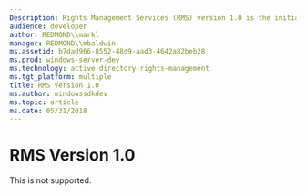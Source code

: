 ```yaml
---
Description: Rights Management Services (RMS) version 1.0 is the initial release of this product. The associated SDK enables you to create applications that can publish and consume protected content.
audience: developer
author: REDMOND\\markl
manager: REDMOND\\mbaldwin
ms.assetid: b7dad966-8552-48d9-aad3-4642a82beb28
ms.prod: windows-server-dev
ms.technology: active-directory-rights-management
ms.tgt_platform: multiple
title: RMS Version 1.0
ms.author: windowssdkdev
ms.topic: article
ms.date: 05/31/2018
---
```


# RMS Version 1.0

This is not supported.

 

 



